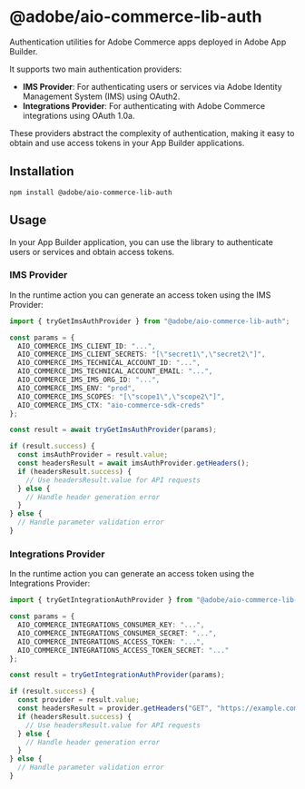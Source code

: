 # @adobe/aio-commerce-lib-auth

Authentication utilities for Adobe Commerce apps deployed in Adobe App Builder.

It supports two main authentication providers:

- **IMS Provider**: For authenticating users or services via Adobe Identity Management System (IMS) using OAuth2.
- **Integrations Provider**: For authenticating with Adobe Commerce integrations using OAuth 1.0a.

These providers abstract the complexity of authentication, making it easy to obtain and use access tokens in your App Builder applications.

## Installation

```shell
npm install @adobe/aio-commerce-lib-auth
```

## Usage

In your App Builder application, you can use the library to authenticate users or services and obtain access tokens.

### IMS Provider

In the runtime action you can generate an access token using the IMS Provider:

```typescript
import { tryGetImsAuthProvider } from "@adobe/aio-commerce-lib-auth";

const params = {
  AIO_COMMERCE_IMS_CLIENT_ID: "...",
  AIO_COMMERCE_IMS_CLIENT_SECRETS: "[\"secret1\",\"secret2\"]",
  AIO_COMMERCE_IMS_TECHNICAL_ACCOUNT_ID: "...",
  AIO_COMMERCE_IMS_TECHNICAL_ACCOUNT_EMAIL: "...",
  AIO_COMMERCE_IMS_IMS_ORG_ID: "...",
  AIO_COMMERCE_IMS_ENV: "prod",
  AIO_COMMERCE_IMS_SCOPES: "[\"scope1\",\"scope2\"]",
  AIO_COMMERCE_IMS_CTX: "aio-commerce-sdk-creds"
};

const result = await tryGetImsAuthProvider(params);

if (result.success) {
  const imsAuthProvider = result.value;
  const headersResult = await imsAuthProvider.getHeaders();
  if (headersResult.success) {
    // Use headersResult.value for API requests
  } else {
    // Handle header generation error
  }
} else {
  // Handle parameter validation error
}
```

### Integrations Provider

In the runtime action you can generate an access token using the Integrations Provider:

```typescript
import { tryGetIntegrationAuthProvider } from "@adobe/aio-commerce-lib-auth";

const params = {
  AIO_COMMERCE_INTEGRATIONS_CONSUMER_KEY: "...",
  AIO_COMMERCE_INTEGRATIONS_CONSUMER_SECRET: "...",
  AIO_COMMERCE_INTEGRATIONS_ACCESS_TOKEN: "...",
  AIO_COMMERCE_INTEGRATIONS_ACCESS_TOKEN_SECRET: "..."
};

const result = tryGetIntegrationAuthProvider(params);

if (result.success) {
  const provider = result.value;
  const headersResult = provider.getHeaders("GET", "https://example.com/rest/V1/orders");
  if (headersResult.success) {
    // Use headersResult.value for API requests
  } else {
    // Handle header generation error
  }
} else {
  // Handle parameter validation error
}
```
